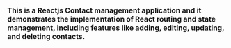 ### This is a Reactjs Contact management application and it demonstrates the implementation of React routing and state management, including features like adding, editing, updating, and deleting contacts.


<br />
<br />


<br />
<br />
